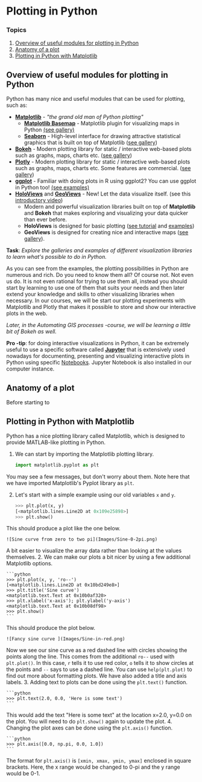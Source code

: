 # Plotting in Python

### Topics

1. [Overview of useful modules for plotting in Python](#overview-of-useful-modules-for-plotting-in-Python)
2. [Anatomy of a plot](anatomy-of-a-plot)
3. [Plotting in Python with Matplotlib](#plotting-in-python-with-matplotlib)

## Overview of useful modules for plotting in Python

Python has many nice and useful modules that can be used for plotting, such as:
  
  - [**Matplotlib**](http://matplotlib.org/)  - _"the grand old man of Python plotting"_
    - [**Matplotlib Basemap**](http://matplotlib.org/basemap/index.html) - Matplotlib plugin for visualizing maps in Python [(see gallery)](http://matplotlib.org/basemap/users/examples.html)
    - [**Seaborn**](https://seaborn.github.io/) - High-level interface for drawing attractive statistical graphics that is built on top of Matplotlib ([see gallery](https://seaborn.github.io/examples/index.html))
  - [**Bokeh**](http://bokeh.pydata.org/en/latest/) - Modern plotting library for static / interactive web-based plots such as graphs, maps, charts etc. ([see gallery](http://bokeh.pydata.org/en/latest/docs/gallery.html)) 
  - [**Plotly**](https://plot.ly/python/) - Modern plotting library for static / interactive web-based plots such as graphs, maps, charts etc. Some features are commercial. ([see gallery](https://plot.ly/python/#basic-charts))
  - [**ggplot**](https://github.com/yhat/ggplot) - Familiar with doing plots in R using ggplot2? You can use ggplot in Python too! [(see examples)](https://github.com/yhat/ggplot/blob/master/docs/Gallery.ipynb)
  - [**HoloViews**](http://holoviews.org/) and [**GeoViews**](http://geo.holoviews.org/) - New! Let the data visualize itself. (see this [introductory video](https://www.youtube.com/watch?v=hNsR2H7Lrg0)) 
     - Modern and powerful visualization libraries built on top of **Matplotlib** and **Bokeh** that makes exploring and visualizing your data quicker than ever before.
     - **HoloViews** is designed for basic plotting ([see tutorial](http://holoviews.org/Tutorials/index.html) and [examples](http://holoviews.org/Examples/index.html))
     - **GeoViews** is designed for creating nice and interactive maps ([see gallery](https://www.continuum.io/blog/developer-blog/introducing-geoviews)).

**Task**: _Explore the galleries and examples of different visualization libraries to learn what's possible to do in Python._

As you can see from the examples, the plotting possibilities in Python are numerous and rich. Do you need to know them all? Of course not. Not even us do. 
It is not even rational for trying to use them all, instead you should start by learning to use one of them that suits your needs and then later extend your
knowledge and skills to other visualizing libraries when necessary. In our courses, we will be start our plotting experiments with Matplotlib and Plotly that 
makes it possible to store and show our interactive plots in the web. 

*Later, in the Automating GIS processes -course, we will be learning a little bit of Bokeh as well.* 

**Pro -tip**: for doing interactive visualizations in Python, it can be extremely useful to use a specific software called 
**[Jupyter](https://jupyter.readthedocs.io/en/latest/index.html#)** that is extensively used nowadays for documenting, presenting and 
visualizing interactive plots in Python using specific [Notebooks](https://tmp58.tmpnb.org/user/JfCwgSeJpZUg/notebooks/Welcome%20to%20Python.ipynb). 
Jupyter Notebook is also installed in our computer instance. 

## Anatomy of a plot

Before starting to 


## Plotting in Python with Matplotlib
Python has a nice plotting library called Matplotlib, which is designed to provide MATLAB-like plotting in Python.

1. We can start by importing the Matplotlib plotting library.

    ```python
    import matplotlib.pyplot as plt
    ```
You may see a few messages, but don't worry about them. Note here that we have imported Matplotlib's Pyplot library as `plt`.

2. Let's start with a simple example using our old variables `x` and `y`.

    ```python
    >>> plt.plot(x, y)
    [<matplotlib.lines.Line2D at 0x109e25898>]
    >>> plt.show()
    ```
This should produce a plot like the one below.

    ![Sine curve from zero to two pi](Images/Sine-0-2pi.png)
A bit easier to visualize the array data rather than looking at the values themselves.
2. We can make our plots a bit nicer by using a few additional Matplotlib options.

    ```python
    >>> plt.plot(x, y, 'ro--')
    [<matplotlib.lines.Line2D at 0x10bd249e8>]
    >>> plt.title('Sine curve')
    <matplotlib.text.Text at 0x10b0af320>
    >>> plt.xlabel('x-axis'); plt.ylabel('y-axis')
    <matplotlib.text.Text at 0x10b08df98>
    >>> plt.show()
    ```
This should produce the plot below.

    ![Fancy sine curve ](Images/Sine-in-red.png)

Now we see our sine curve as a red dashed line with circles showing the points along the line. This comes from the additional `ro--` used with `plt.plot()`. In this case, `r` tells it to use red color, `o` tells it to show circles at the points and `--` says to use a dashed line. You can use `help(plt.plot)` to find out more about formatting plots. We have also added a title and axis labels.
3. Adding text to plots can be done using the `plt.text()` function.

    ```python
    >>> plt.text(2.0, 0.0, 'Here is some text')
    ```
This would add the text "Here is some text" at the location x=2.0, y=0.0 on the plot. You will need to do `plt.show()` again to update the plot.
4. Changing the plot axes can be done using the `plt.axis()` function.

    ```python
    >>> plt.axis([0.0, np.pi, 0.0, 1.0])
    ```
The format for `plt.axis()` is `[xmin, xmax, ymin, ymax]` enclosed in square brackets. Here, the x range would be changed to 0-pi and the y range would be 0-1.
